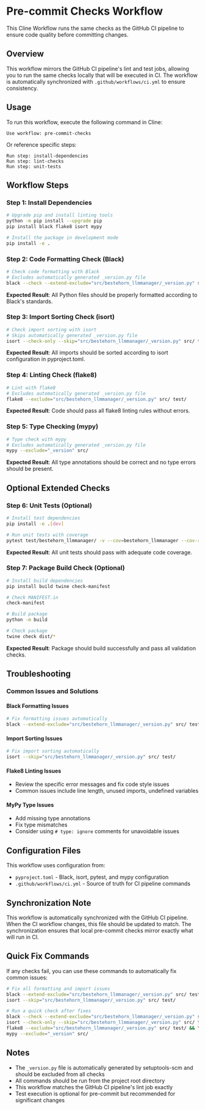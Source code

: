 # Pre-commit Checks Workflow

This Cline Workflow runs the same checks as the GitHub CI pipeline to ensure code quality before committing changes.

## Overview

This workflow mirrors the GitHub CI pipeline's lint and test jobs, allowing you to run the same checks locally that will be executed in CI. The workflow is automatically synchronized with `.github/workflows/ci.yml` to ensure consistency.

## Usage

To run this workflow, execute the following command in Cline:
```
Use workflow: pre-commit-checks
```

Or reference specific steps:
```
Run step: install-dependencies
Run step: lint-checks
Run step: unit-tests
```

## Workflow Steps

### Step 1: Install Dependencies
```bash
# Upgrade pip and install linting tools
python -m pip install --upgrade pip
pip install black flake8 isort mypy

# Install the package in development mode
pip install -e .
```

### Step 2: Code Formatting Check (Black)
```bash
# Check code formatting with Black
# Excludes automatically generated _version.py file
black --check --extend-exclude="src/bestehorn_llmmanager/_version.py" src/ test/
```

**Expected Result**: All Python files should be properly formatted according to Black's standards.

### Step 3: Import Sorting Check (isort)
```bash
# Check import sorting with isort
# Skips automatically generated _version.py file
isort --check-only --skip="src/bestehorn_llmmanager/_version.py" src/ test/
```

**Expected Result**: All imports should be sorted according to isort configuration in pyproject.toml.

### Step 4: Linting Check (flake8)
```bash
# Lint with flake8
# Excludes automatically generated _version.py file
flake8 --exclude="src/bestehorn_llmmanager/_version.py" src/ test/
```

**Expected Result**: Code should pass all flake8 linting rules without errors.

### Step 5: Type Checking (mypy)
```bash
# Type check with mypy
# Excludes automatically generated _version.py file
mypy --exclude="_version" src/
```

**Expected Result**: All type annotations should be correct and no type errors should be present.

## Optional Extended Checks

### Step 6: Unit Tests (Optional)
```bash
# Install test dependencies
pip install -e .[dev]

# Run unit tests with coverage
pytest test/bestehorn_llmmanager/ -v --cov=bestehorn_llmmanager --cov-report=term-missing --ignore=test/integration/
```

**Expected Result**: All unit tests should pass with adequate code coverage.

### Step 7: Package Build Check (Optional)
```bash
# Install build dependencies
pip install build twine check-manifest

# Check MANIFEST.in
check-manifest

# Build package
python -m build

# Check package
twine check dist/*
```

**Expected Result**: Package should build successfully and pass all validation checks.

## Troubleshooting

### Common Issues and Solutions

#### Black Formatting Issues
```bash
# Fix formatting issues automatically
black --extend-exclude="src/bestehorn_llmmanager/_version.py" src/ test/
```

#### Import Sorting Issues
```bash
# Fix import sorting automatically
isort --skip="src/bestehorn_llmmanager/_version.py" src/ test/
```

#### Flake8 Linting Issues
- Review the specific error messages and fix code style issues
- Common issues include line length, unused imports, undefined variables

#### MyPy Type Issues
- Add missing type annotations
- Fix type mismatches
- Consider using `# type: ignore` comments for unavoidable issues

## Configuration Files

This workflow uses configuration from:
- `pyproject.toml` - Black, isort, pytest, and mypy configuration
- `.github/workflows/ci.yml` - Source of truth for CI pipeline commands

## Synchronization Note

This workflow is automatically synchronized with the GitHub CI pipeline. When the CI workflow changes, this file should be updated to match. The synchronization ensures that local pre-commit checks mirror exactly what will run in CI.

## Quick Fix Commands

If any checks fail, you can use these commands to automatically fix common issues:

```bash
# Fix all formatting and import issues
black --extend-exclude="src/bestehorn_llmmanager/_version.py" src/ test/
isort --skip="src/bestehorn_llmmanager/_version.py" src/ test/

# Run a quick check after fixes
black --check --extend-exclude="src/bestehorn_llmmanager/_version.py" src/ test/ && \
isort --check-only --skip="src/bestehorn_llmmanager/_version.py" src/ test/ && \
flake8 --exclude="src/bestehorn_llmmanager/_version.py" src/ test/ && \
mypy --exclude="_version" src/
```

## Notes

- The `_version.py` file is automatically generated by setuptools-scm and should be excluded from all checks
- All commands should be run from the project root directory
- This workflow matches the GitHub CI pipeline's lint job exactly
- Test execution is optional for pre-commit but recommended for significant changes
